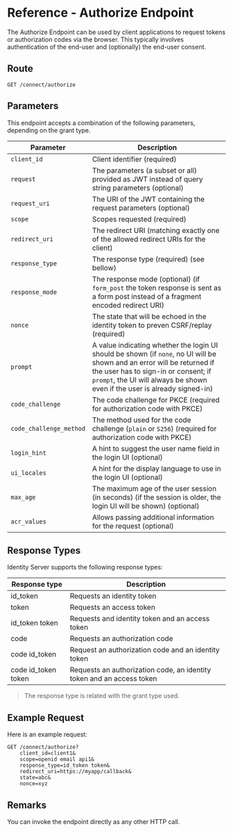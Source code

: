# Reference - Authorize Endpoint

The Authorize Endpoint can be used by client applications to request tokens or authorization codes via the browser. This typically involves authentication of the end-user and (optionally) the end-user consent.

## Route

`GET /connect/authorize`

## Parameters

This endpoint accepts a combination of the following parameters, depending on the grant type.

| Parameter | Description |
| - | - |
| `client_id` | Client identifier (required) |
| `request` | The parameters (a subset or all) provided as JWT instead of query string parameters (optional) |
| `request_uri` | The URI of the JWT containing the request parameters (optional) |
| `scope` | Scopes requested (required) |
| `redirect_uri` | The redirect URI (matching exactly one of the allowed redirect URIs for the client) |
| `response_type` | The response type (required) (see bellow) |
| `response_mode` | The response mode (optional) (if `form_post` the token response is sent as a form post instead of a fragment encoded redirect URI) |
| `nonce` | The state that will be echoed in the identity token to preven CSRF/replay (required) |
| `prompt` | A value indicating whether the login UI should be shown (if `none`, no UI will be shown and an error will be returned if the user has to sign-in or consent; if `prompt`, the UI will always be shown even if the user is already signed-in) |
| `code_challenge` | The code challenge for PKCE (required for authorization code with PKCE) |
| `code_challenge_method` | The method used for the code challenge (`plain` or `S256`) (required for authorization code with PKCE) |
| `login_hint` | A hint to suggest the user name field in the login UI (optional) |
| `ui_locales` | A hint for the display language to use in the login UI (optional) |
| `max_age` | The maximum age of the user session (in seconds) (if the session is older, the login UI will be shown) (optional) |
| `acr_values` | Allows passing additional information for the request (optional) |

## Response Types

Identity Server supports the following response types:

| Response type | Description |
| - | - |
| id_token | Requests an identity token |
| token | Requests an access token |
| id_token token | Requests and identity token and an access token |
| code | Requests an authorization code |
| code id_token | Request an authorization code and an identity token |
| code id_token token | Requests an authorization code, an identity token and an access token |

> The response type is related with the grant type used.

## Example Request

Here is an example request:

```
GET /connect/authorize?
    client_id=client1&
    scope=openid email api1&
    response_type=id_token token&
    redirect_uri=https://myapp/callback&
    state=abc&
    nonce=xyz
```

## Remarks

You can invoke the endpoint directly as any other HTTP call.